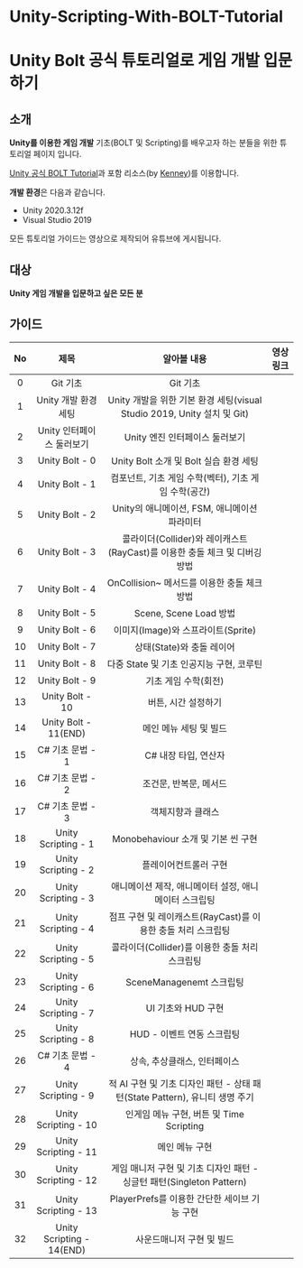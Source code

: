 # Unity-Scripting-With-BOLT-Tutorial
# Unity Bolt 공식 튜토리얼로 게임 개발 입문하기

## 소개

**Unity를 이용한 게임 개발** 기초(BOLT 및 Scripting)를 배우고자 하는 분들을 위한 튜토리얼 페이지 입니다.

[Unity 공식 BOLT Tutorial](https://learn.unity.com/project/bolt-platformer-tutorial?uv=2019.3)과 포함 리소스(by [Kenney](https://kenney.nl/))를 이용합니다.

**개발 환경**은 다음과 같습니다.

*   Unity 2020.3.12f
*   Visual Studio 2019

모든 튜토리얼 가이드는 영상으로 제작되어 유튜브에 게시됩니다.

## 대상

**Unity 게임 개발을 입문하고 싶은 모든 분**

## 가이드

|  No  |           제목            |                         알아볼 내용                          | 영상 링크 |
| :--: | :-----------------------: | :----------------------------------------------------------: | :-------: |
|  0   |         Git 기초          |                           Git 기초                           |           |
|  1   |   Unity 개발 환경 세팅    | Unity 개발을 위한 기본 환경 세팅(visual Studio 2019, Unity 설치 및 Git) |           |
|  2   | Unity 인터페이스 둘러보기 |                Unity 엔진 인터페이스 둘러보기                |           |
|  3   |      Unity Bolt - 0       |            Unity Bolt 소개 및 Bolt 실습 환경 세팅            |           |
|  4   |      Unity Bolt - 1       |     컴포넌트, 기초 게임 수학(벡터), 기초 게임 수학(공간)     |           |
|  5   |      Unity Bolt - 2       |         Unity의 애니메이션, FSM, 애니메이션 파라미터         |           |
|  6   |      Unity Bolt - 3       | 콜라이더(Collider)와 레이캐스트(RayCast)를 이용한 충돌 체크 및 디버깅 방법 |           |
|  7   |      Unity Bolt - 4       |         OnCollision~ 메서드를 이용한 충돌 체크 방법          |           |
|  8   |      Unity Bolt - 5       |                    Scene, Scene Load 방법                    |           |
|  9   |      Unity Bolt - 6       |              이미지(Image)와 스프라이트(Sprite)              |           |
|  10  |      Unity Bolt - 7       |                  상태(State)와 충돌 레이어                   |           |
|  11  |      Unity Bolt - 8       |           다중 State 및 기초 인공지능 구현, 코루틴           |           |
|  12  |      Unity Bolt - 9       |                     기초 게임 수학(회전)                     |           |
|  13  |      Unity Bolt - 10      |                     버튼, 시간 설정하기                      |           |
|  14  |   Unity Bolt - 11(END)    |                    메인 메뉴 세팅 및 빌드                    |           |
|  15  |     C# 기초 문법 - 1      |                     C# 내장 타입, 연산자                     |           |
|  16  |     C# 기초 문법 - 2      |                    조건문, 반복문, 메서드                    |           |
|  17  |     C# 기초 문법 - 3      |                      객체지향과 클래스                       |           |
|  18  |    Unity Scripting - 1    |              Monobehaviour 소개 및 기본 씬 구현              |           |
|  19  |    Unity Scripting - 2    |                    플레이어컨트롤러 구현                     |           |
|  20  |    Unity Scripting - 3    |    애니메이션 제작, 애니메이터 설정, 애니메이터 스크립팅     |           |
|  21  |    Unity Scripting - 4    | 점프 구현 및 레이캐스트(RayCast)를 이용한 충돌 처리 스크립팅 |           |
|  22  |    Unity Scripting - 5    |        콜라이더(Collider)를 이용한 충돌 처리 스크립팅        |           |
|  23  |    Unity Scripting - 6    |                   SceneManagenemt 스크립팅                   |           |
|  24  |    Unity Scripting - 7    |                      UI 기초와 HUD 구현                      |           |
|  25  |    Unity Scripting - 8    |                  HUD - 이벤트 연동 스크립팅                  |           |
|  26  |     C# 기초 문법 - 4      |                 상속, 추상클래스, 인터페이스                 |           |
|  27  |    Unity Scripting - 9    | 적 AI 구현 및 기초 디자인 패턴 - 상태 패턴(State Pattern), 유니티 생명 주기 |           |
|  28  |   Unity Scripting - 10    |           인게임 메뉴 구현, 버튼 및 Time Scripting           |           |
|  29  |   Unity Scripting - 11    |                        메인 메뉴 구현                        |           |
|  30  |   Unity Scripting - 12    | 게임 매니저 구현 및 기초 디자인 패턴 - 싱글턴 패턴(Singleton Pattern) |           |
|  31  |   Unity Scripting - 13    |         PlayerPrefs를 이용한 간단한 세이브 기능 구현         |           |
|  32  | Unity Scripting - 14(END) |                  사운드매니저 구현 및 빌드                   |           |

